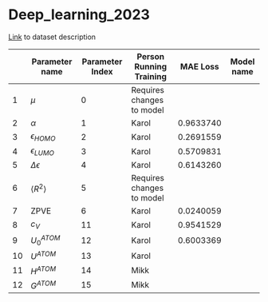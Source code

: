 # Deep_learning_2023

[Link](https://pytorch-geometric.readthedocs.io/en/latest/generated/torch_geometric.datasets.QM9.html) to dataset description

|   | Parameter name     | Parameter Index | Person Running Training | MAE Loss | Model name |
|---|---------------     |-----------------|-------------------------|------    |------------|
|1  |$\mu$               | 0               |Requires changes to model|          |            |
|2  |$\alpha$            | 1               |    Karol                |0.9633740 |            |
|3  |$\epsilon_{HOMO}$   | 2               |     Karol               |0.2691559 |            |
|4  |$\epsilon_{LUMO}$   | 3               |     Karol               |0.5709831 |            |
|5  |$\Delta\epsilon$    | 4               |     Karol               |0.6143260 |            |
|6  |$\langle R^2\rangle$| 5               |Requires changes to model|          |            |
|7  |ZPVE                | 6               |     Karol               |0.0240059 |            |
|8  |$c_V$               | 11              |     Karol               |0.9541529 |            |
|9  |$U_0^{ATOM}$        | 12              |     Karol               |0.6003369 |            |
|10 |$U^{ATOM}$          | 13              |     Karol               |          |            |
|11 |$H^{ATOM}$          | 14              |     Mikk                |          |            |
|12 |$G^{ATOM}$          | 15              |     Mikk                |          |            |
